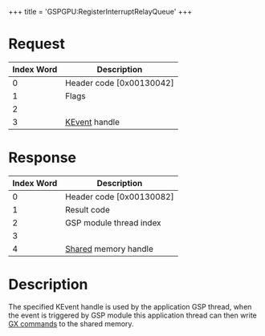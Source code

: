+++
title = 'GSPGPU:RegisterInterruptRelayQueue'
+++

# Request

<table>
<thead>
<tr class="header">
<th>Index Word</th>
<th>Description</th>
</tr>
</thead>
<tbody>
<tr class="odd">
<td>0</td>
<td>Header code [0x00130042]</td>
</tr>
<tr class="even">
<td>1</td>
<td>Flags</td>
</tr>
<tr class="odd">
<td>2</td>
<td></td>
</tr>
<tr class="even">
<td>3</td>
<td><a {{% href "../KEvent" %}} title="wikilink">KEvent</a> handle</td>
</tr>
</tbody>
</table>

# Response

<table>
<thead>
<tr class="header">
<th>Index Word</th>
<th>Description</th>
</tr>
</thead>
<tbody>
<tr class="odd">
<td>0</td>
<td>Header code [0x00130082]</td>
</tr>
<tr class="even">
<td>1</td>
<td>Result code</td>
</tr>
<tr class="odd">
<td>2</td>
<td>GSP module thread index</td>
</tr>
<tr class="even">
<td>3</td>
<td></td>
</tr>
<tr class="odd">
<td>4</td>
<td><a {{% href "../SVC" %}} title="wikilink">Shared</a> memory handle</td>
</tr>
</tbody>
</table>

# Description

The specified KEvent handle is used by the application GSP thread, when
the event is triggered by GSP module this application thread can then
write [GX commands](GSP_Shared_Memory "wikilink") to the shared memory.
